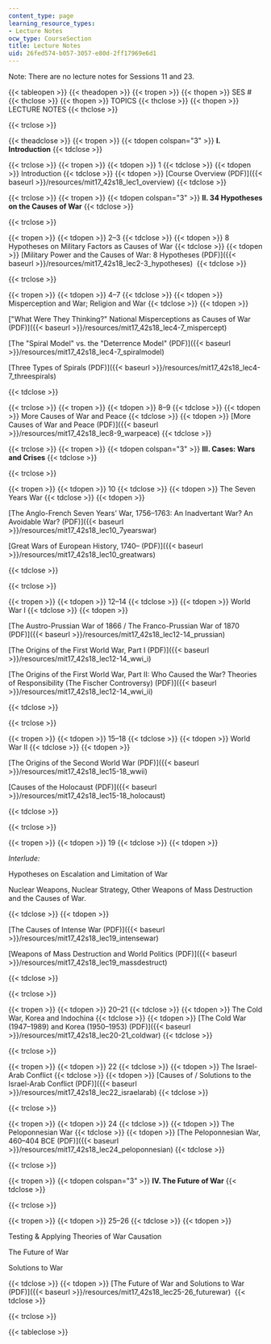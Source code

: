 ```yaml
---
content_type: page
learning_resource_types:
- Lecture Notes
ocw_type: CourseSection
title: Lecture Notes
uid: 26fed574-b057-3057-e80d-2ff17969e6d1
---
```


Note: There are no lecture notes for Sessions 11 and 23.

{{< tableopen >}}
{{< theadopen >}}
{{< tropen >}}
{{< thopen >}}
SES #
{{< thclose >}}
{{< thopen >}}
TOPICS
{{< thclose >}}
{{< thopen >}}
LECTURE NOTES
{{< thclose >}}

{{< trclose >}}

{{< theadclose >}}
{{< tropen >}}
{{< tdopen colspan="3" >}}
**I. Introduction**
{{< tdclose >}}

{{< trclose >}}
{{< tropen >}}
{{< tdopen >}}
1
{{< tdclose >}}
{{< tdopen >}}
Introduction
{{< tdclose >}}
{{< tdopen >}}
[Course Overview (PDF)]({{< baseurl >}}/resources/mit17_42s18_lec1_overview)
{{< tdclose >}}

{{< trclose >}}
{{< tropen >}}
{{< tdopen colspan="3" >}}
**II. 34 Hypotheses on the Causes of War**
{{< tdclose >}}

{{< trclose >}}

{{< tropen >}}
{{< tdopen >}}
2–3
{{< tdclose >}}
{{< tdopen >}}
8 Hypotheses on Military Factors as Causes of War
{{< tdclose >}}
{{< tdopen >}}
[Military Power and the Causes of War: 8 Hypotheses (PDF)]({{< baseurl >}}/resources/mit17_42s18_lec2-3_hypotheses) 
{{< tdclose >}}

{{< trclose >}}

{{< tropen >}}
{{< tdopen >}}
4–7
{{< tdclose >}}
{{< tdopen >}}
Misperception and War; Religion and War
{{< tdclose >}}
{{< tdopen >}}


["What Were They Thinking?" National Misperceptions as Causes of War (PDF)]({{< baseurl >}}/resources/mit17_42s18_lec4-7_mispercept)

[The "Spiral Model" vs. the "Deterrence Model" (PDF)]({{< baseurl >}}/resources/mit17_42s18_lec4-7_spiralmodel)

[Three Types of Spirals (PDF)]({{< baseurl >}}/resources/mit17_42s18_lec4-7_threespirals)


{{< tdclose >}}

{{< trclose >}}
{{< tropen >}}
{{< tdopen >}}
8–9
{{< tdclose >}}
{{< tdopen >}}
More Causes of War and Peace
{{< tdclose >}}
{{< tdopen >}}
[More Causes of War and Peace (PDF)]({{< baseurl >}}/resources/mit17_42s18_lec8-9_warpeace)
{{< tdclose >}}

{{< trclose >}}
{{< tropen >}}
{{< tdopen colspan="3" >}}
**III. Cases: Wars and Crises**
{{< tdclose >}}

{{< trclose >}}

{{< tropen >}}
{{< tdopen >}}
10
{{< tdclose >}}
{{< tdopen >}}
The Seven Years War
{{< tdclose >}}
{{< tdopen >}}


 [The Anglo-French Seven Years' War, 1756–1763: An Inadvertant War? An Avoidable War? (PDF)]({{< baseurl >}}/resources/mit17_42s18_lec10_7yearswar)

[Great Wars of European History, 1740– (PDF)]({{< baseurl >}}/resources/mit17_42s18_lec10_greatwars)


{{< tdclose >}}

{{< trclose >}}

{{< tropen >}}
{{< tdopen >}}
12–14
{{< tdclose >}}
{{< tdopen >}}
World War I
{{< tdclose >}}
{{< tdopen >}}


[The Austro-Prussian War of 1866 / The Franco-Prussian War of 1870 (PDF)]({{< baseurl >}}/resources/mit17_42s18_lec12-14_prussian)

[The Origins of the First World War, Part I (PDF)]({{< baseurl >}}/resources/mit17_42s18_lec12-14_wwi_i)

[The Origins of the First World War, Part II: Who Caused the War? Theories of Responsibility (The Fischer Controversy) (PDF)]({{< baseurl >}}/resources/mit17_42s18_lec12-14_wwi_ii)


{{< tdclose >}}

{{< trclose >}}

{{< tropen >}}
{{< tdopen >}}
15–18
{{< tdclose >}}
{{< tdopen >}}
World War II
{{< tdclose >}}
{{< tdopen >}}


[The Origins of the Second World War (PDF)]({{< baseurl >}}/resources/mit17_42s18_lec15-18_wwii)

[Causes of the Holocaust (PDF)]({{< baseurl >}}/resources/mit17_42s18_lec15-18_holocaust)


{{< tdclose >}}

{{< trclose >}}

{{< tropen >}}
{{< tdopen >}}
19
{{< tdclose >}}
{{< tdopen >}}


_Interlude:_

Hypotheses on Escalation and Limitation of War

Nuclear Weapons, Nuclear Strategy, Other Weapons of Mass Destruction and the Causes of War.


{{< tdclose >}}
{{< tdopen >}}


[The Causes of Intense War (PDF)]({{< baseurl >}}/resources/mit17_42s18_lec19_intensewar)

[Weapons of Mass Destruction and World Politics (PDF)]({{< baseurl >}}/resources/mit17_42s18_lec19_massdestruct) 


{{< tdclose >}}

{{< trclose >}}

{{< tropen >}}
{{< tdopen >}}
20–21
{{< tdclose >}}
{{< tdopen >}}
The Cold War, Korea and Indochina
{{< tdclose >}}
{{< tdopen >}}
[The Cold War (1947–1989) and Korea (1950–1953) (PDF)]({{< baseurl >}}/resources/mit17_42s18_lec20-21_coldwar)
{{< tdclose >}}

{{< trclose >}}

{{< tropen >}}
{{< tdopen >}}
22
{{< tdclose >}}
{{< tdopen >}}
The Israel-Arab Conflict
{{< tdclose >}}
{{< tdopen >}}
[Causes of / Solutions to the Israel-Arab Conflict (PDF)]({{< baseurl >}}/resources/mit17_42s18_lec22_israelarab)﻿
{{< tdclose >}}

{{< trclose >}}

{{< tropen >}}
{{< tdopen >}}
24
{{< tdclose >}}
{{< tdopen >}}
The Peloponnesian War
{{< tdclose >}}
{{< tdopen >}}
[The Peloponnesian War, 460–404 BCE (PDF)]({{< baseurl >}}/resources/mit17_42s18_lec24_peloponnesian)
{{< tdclose >}}

{{< trclose >}}

{{< tropen >}}
{{< tdopen colspan="3" >}}
**IV. The Future of War**
{{< tdclose >}}

{{< trclose >}}

{{< tropen >}}
{{< tdopen >}}
25–26
{{< tdclose >}}
{{< tdopen >}}


Testing & Applying Theories of War Causation

The Future of War

Solutions to War


{{< tdclose >}}
{{< tdopen >}}
[The Future of War and Solutions to War (PDF)]({{< baseurl >}}/resources/mit17_42s18_lec25-26_futurewar) 
{{< tdclose >}}

{{< trclose >}}


{{< tableclose >}}